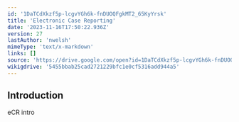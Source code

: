 ```yaml
---
id: '1DaTCdXkzf5p-lcgvYGh6k-fnDUOQFgkMT2_65KyYrsk'
title: 'Electronic Case Reporting'
date: '2023-11-16T17:50:22.936Z'
version: 27
lastAuthor: 'nwelsh'
mimeType: 'text/x-markdown'
links: []
source: 'https://drive.google.com/open?id=1DaTCdXkzf5p-lcgvYGh6k-fnDUOQFgkMT2_65KyYrsk'
wikigdrive: '5455bbab25cad2721229bfc1e0cf5316add944a5'
---
```

## Introduction

eCR intro
